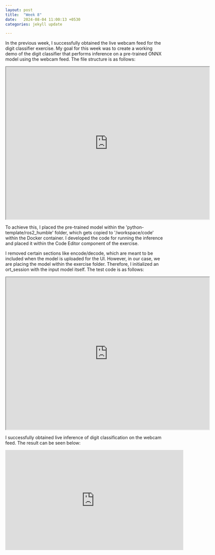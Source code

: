 ```yaml
---
layout: post
title:  "Week 8"
date:   2024-08-04 11:00:13 +0530
categories: jekyll update

---
```


In the previous week, I successfully obtained the live webcam feed for the digit classifier exercise. My goal for this week was to create a working demo of the digit classifier that performs inference on a pre-trained ONNX model using the webcam feed. The file structure is as follows:
<iframe src="https://drive.google.com/file/d/13chIq-UpRXF2Jy4Q2yTbZJdiWxceSYWG/preview" width="640" height="480" allow="autoplay"></iframe>

To achieve this, I placed the pre-trained model within the 'python-template/ros2_humble' folder, which gets copied to '/workspace/code' within the Docker container. I developed the code for running the inference and placed it within the Code Editor component of the exercise.

I removed certain sections like encode/decode, which are meant to be included when the model is uploaded for the UI. However, in our case, we are placing the model within the exercise folder. Therefore, I initialized an ort_session with the input model itself. The test code is as follows:
<iframe src="https://drive.google.com/file/d/1uRcmK1WJ_-tCYEiVvJkCcLYcFAOHViOG/preview" width="640" height="480" allow="autoplay"></iframe>

I successfully obtained live inference of digit classification on the webcam feed. The result can be seen below:
<iframe width="560" height="315" src="https://www.youtube.com/embed/s-Pg08RcIUE?si=qSa838wcZezswhVw" title="YouTube video player" frameborder="0" allow="accelerometer; autoplay; clipboard-write; encrypted-media; gyroscope; picture-in-picture; web-share" referrerpolicy="strict-origin-when-cross-origin" allowfullscreen></iframe>

